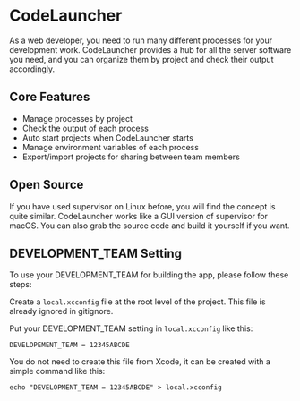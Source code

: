 # CodeLauncher

As a web developer, you need to run many different processes for your development work. CodeLauncher provides a hub for all the server software you need, and you can organize them by project and check their output accordingly.

## Core Features

- Manage processes by project
- Check the output of each process
- Auto start projects when CodeLauncher starts
- Manage environment variables of each process
- Export/import projects for sharing between team members

## Open Source

If you have used supervisor on Linux before, you will find the concept is quite similar. CodeLauncher works like a GUI version of supervisor for macOS. You can also grab the source code and build it yourself if you want.

## DEVELOPMENT_TEAM Setting

To use your DEVELOPMENT_TEAM for building the app, please follow these steps:

Create a `local.xcconfig` file at the root level of the project. This file is already ignored in gitignore.

Put your DEVELOPMENT_TEAM setting in `local.xcconfig` like this:

```
DEVELOPEMENT_TEAM = 12345ABCDE
```

You do not need to create this file from Xcode, it can be created with a simple command like this:

```
echo "DEVELOPMENT_TEAM = 12345ABCDE" > local.xcconfig
```
